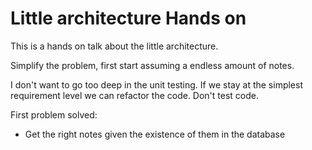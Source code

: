 # Little architecture Hands on


This is a hands on talk about the little architecture.

Simplify the problem, first start assuming a endless amount of notes.

I don't want to go too deep in the unit testing. If we stay at the simplest requirement level we can refactor the code. Don't test code.


First problem solved:

- Get the right notes given the existence of them in the database
